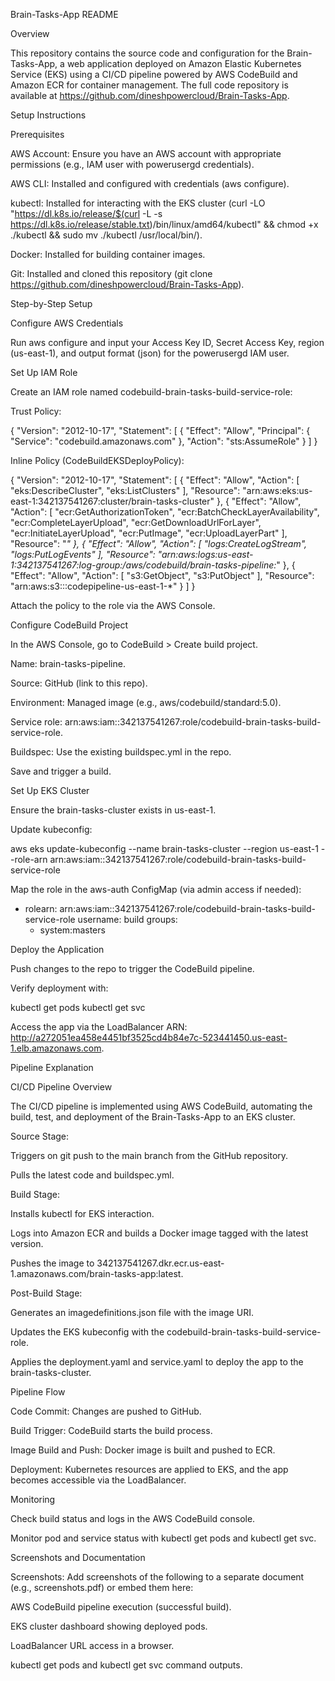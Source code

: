Brain-Tasks-App README

Overview

This repository contains the source code and configuration for the Brain-Tasks-App, a web application deployed on Amazon Elastic Kubernetes Service (EKS) using a CI/CD pipeline powered by AWS CodeBuild and Amazon ECR for container management. The full code repository is available at https://github.com/dineshpowercloud/Brain-Tasks-App.

Setup Instructions

Prerequisites





AWS Account: Ensure you have an AWS account with appropriate permissions (e.g., IAM user with powerusergd credentials).



AWS CLI: Installed and configured with credentials (aws configure).



kubectl: Installed for interacting with the EKS cluster (curl -LO "https://dl.k8s.io/release/$(curl -L -s https://dl.k8s.io/release/stable.txt)/bin/linux/amd64/kubectl" && chmod +x ./kubectl && sudo mv ./kubectl /usr/local/bin/).



Docker: Installed for building container images.



Git: Installed and cloned this repository (git clone https://github.com/dineshpowercloud/Brain-Tasks-App).

Step-by-Step Setup





Configure AWS Credentials





Run aws configure and input your Access Key ID, Secret Access Key, region (us-east-1), and output format (json) for the powerusergd IAM user.



Set Up IAM Role





Create an IAM role named codebuild-brain-tasks-build-service-role:





Trust Policy:

{
  "Version": "2012-10-17",
  "Statement": [
    {
      "Effect": "Allow",
      "Principal": {
        "Service": "codebuild.amazonaws.com"
      },
      "Action": "sts:AssumeRole"
    }
  ]
}



Inline Policy (CodeBuildEKSDeployPolicy):

{
  "Version": "2012-10-17",
  "Statement": [
    {
      "Effect": "Allow",
      "Action": [
        "eks:DescribeCluster",
        "eks:ListClusters"
      ],
      "Resource": "arn:aws:eks:us-east-1:342137541267:cluster/brain-tasks-cluster"
    },
    {
      "Effect": "Allow",
      "Action": [
        "ecr:GetAuthorizationToken",
        "ecr:BatchCheckLayerAvailability",
        "ecr:CompleteLayerUpload",
        "ecr:GetDownloadUrlForLayer",
        "ecr:InitiateLayerUpload",
        "ecr:PutImage",
        "ecr:UploadLayerPart"
      ],
      "Resource": "*"
    },
    {
      "Effect": "Allow",
      "Action": [
        "logs:CreateLogStream",
        "logs:PutLogEvents"
      ],
      "Resource": "arn:aws:logs:us-east-1:342137541267:log-group:/aws/codebuild/brain-tasks-pipeline:*"
    },
    {
      "Effect": "Allow",
      "Action": [
        "s3:GetObject",
        "s3:PutObject"
      ],
      "Resource": "arn:aws:s3:::codepipeline-us-east-1-*"
    }
  ]
}



Attach the policy to the role via the AWS Console.



Configure CodeBuild Project





In the AWS Console, go to CodeBuild > Create build project.



Name: brain-tasks-pipeline.



Source: GitHub (link to this repo).



Environment: Managed image (e.g., aws/codebuild/standard:5.0).



Service role: arn:aws:iam::342137541267:role/codebuild-brain-tasks-build-service-role.



Buildspec: Use the existing buildspec.yml in the repo.



Save and trigger a build.



Set Up EKS Cluster





Ensure the brain-tasks-cluster exists in us-east-1.



Update kubeconfig:

aws eks update-kubeconfig --name brain-tasks-cluster --region us-east-1 --role-arn arn:aws:iam::342137541267:role/codebuild-brain-tasks-build-service-role



Map the role in the aws-auth ConfigMap (via admin access if needed):

- rolearn: arn:aws:iam::342137541267:role/codebuild-brain-tasks-build-service-role
  username: build
  groups:
  - system:masters



Deploy the Application





Push changes to the repo to trigger the CodeBuild pipeline.



Verify deployment with:

kubectl get pods
kubectl get svc



Access the app via the LoadBalancer ARN: http://a272051ea458e4451bf3525cd4b84e7c-523441450.us-east-1.elb.amazonaws.com.

Pipeline Explanation

CI/CD Pipeline Overview

The CI/CD pipeline is implemented using AWS CodeBuild, automating the build, test, and deployment of the Brain-Tasks-App to an EKS cluster.





Source Stage:





Triggers on git push to the main branch from the GitHub repository.



Pulls the latest code and buildspec.yml.



Build Stage:





Installs kubectl for EKS interaction.



Logs into Amazon ECR and builds a Docker image tagged with the latest version.



Pushes the image to 342137541267.dkr.ecr.us-east-1.amazonaws.com/brain-tasks-app:latest.



Post-Build Stage:





Generates an imagedefinitions.json file with the image URI.



Updates the EKS kubeconfig with the codebuild-brain-tasks-build-service-role.



Applies the deployment.yaml and service.yaml to deploy the app to the brain-tasks-cluster.

Pipeline Flow





Code Commit: Changes are pushed to GitHub.



Build Trigger: CodeBuild starts the build process.



Image Build and Push: Docker image is built and pushed to ECR.



Deployment: Kubernetes resources are applied to EKS, and the app becomes accessible via the LoadBalancer.

Monitoring





Check build status and logs in the AWS CodeBuild console.



Monitor pod and service status with kubectl get pods and kubectl get svc.

Screenshots and Documentation





Screenshots: Add screenshots of the following to a separate document (e.g., screenshots.pdf) or embed them here:





AWS CodeBuild pipeline execution (successful build).



EKS cluster dashboard showing deployed pods.



LoadBalancer URL access in a browser.



kubectl get pods and kubectl get svc command outputs.

